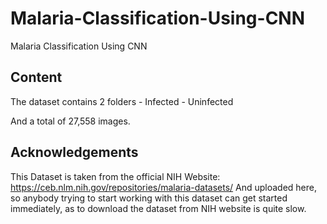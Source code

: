 # Malaria-Classification-Using-CNN
Malaria Classification Using CNN


## Content
The dataset contains 2 folders - Infected - Uninfected

And a total of 27,558 images.

## Acknowledgements
This Dataset is taken from the official NIH Website: https://ceb.nlm.nih.gov/repositories/malaria-datasets/ And uploaded here, so anybody trying to start working with this dataset can get started immediately, as to download the dataset from NIH website is quite slow.

